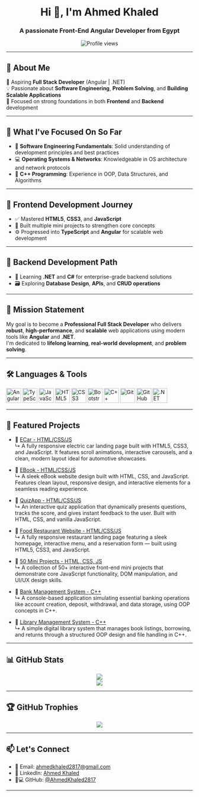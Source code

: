 <h1 align="center">Hi 👋, I'm Ahmed Khaled</h1>
<h3 align="center">A passionate Front-End Angular Developer from Egypt</h3>

<p align="center">
  <img src="https://komarev.com/ghpvc/?username=ahmedkhaled2817&label=Profile%20views&color=0e75b6&style=flat" alt="Profile views" />
</p>

---

## 👋 About Me

🎯 Aspiring **Full Stack Developer** (Angular | .NET)  
💡 Passionate about **Software Engineering**, **Problem Solving**, and **Building Scalable Applications**  
🚀 Focused on strong foundations in both **Frontend** and **Backend** development

---

## 💼 What I've Focused On So Far

- 📘 **Software Engineering Fundamentals**: Solid understanding of development principles and best practices  
- 💻 **Operating Systems & Networks**: Knowledgeable in OS architecture and network protocols  
- 🧠 **C++ Programming**: Experience in OOP, Data Structures, and Algorithms  

---

## 🚀 Frontend Development Journey

- ✅ Mastered **HTML5**, **CSS3**, and **JavaScript**  
- 🔨 Built multiple mini projects to strengthen core concepts  
- ⚙️ Progressed into **TypeScript** and **Angular** for scalable web development  

---

## 🔧 Backend Development Path

- 🎯 Learning **.NET** and **C#** for enterprise-grade backend solutions  
- 🗃️ Exploring **Database Design**, **APIs**, and **CRUD operations**  

---

## 🎯 Mission Statement

My goal is to become a **Professional Full Stack Developer** who delivers **robust**, **high-performance**, and **scalable** web applications using modern tools like **Angular** and **.NET**.  
I'm dedicated to **lifelong learning**, **real-world development**, and **problem solving**.

---

## 🛠️ Languages & Tools

<p align="left">
  <img src="https://cdn.jsdelivr.net/gh/devicons/devicon/icons/angularjs/angularjs-original.svg" alt="Angular" width="40" height="40"/>
  <img src="https://cdn.jsdelivr.net/gh/devicons/devicon/icons/typescript/typescript-original.svg" alt="TypeScript" width="40" height="40"/>
  <img src="https://cdn.jsdelivr.net/gh/devicons/devicon/icons/javascript/javascript-original.svg" alt="JavaScript" width="40" height="40"/>
  <img src="https://cdn.jsdelivr.net/gh/devicons/devicon/icons/html5/html5-original.svg" alt="HTML5" width="40" height="40"/>
  <img src="https://cdn.jsdelivr.net/gh/devicons/devicon/icons/css3/css3-original.svg" alt="CSS3" width="40" height="40"/>
  <img src="https://cdn.jsdelivr.net/gh/devicons/devicon/icons/bootstrap/bootstrap-original.svg" alt="Bootstrap" width="40" height="40"/>
  <img src="https://cdn.jsdelivr.net/gh/devicons/devicon/icons/cplusplus/cplusplus-original.svg" alt="C++" width="40" height="40"/>
  <img src="https://cdn.jsdelivr.net/gh/devicons/devicon/icons/git/git-original.svg" alt="Git" width="40" height="40"/>
  <img src="https://cdn.jsdelivr.net/gh/devicons/devicon/icons/github/github-original.svg" alt="GitHub" width="40" height="40"/>
  <img src="https://cdn.jsdelivr.net/gh/devicons/devicon/icons/dot-net/dot-net-original.svg" alt=".NET" width="40" height="40"/>
</p>

---

## 📌 Featured Projects

- 🔹 [ECar - HTML/CSS/JS](https://github.com/AhmedKhaled2817/ECar)  
  ↳ A fully responsive electric car landing page built with HTML5, CSS3, and JavaScript. It features scroll animations, interactive carousels, and a clean, modern layout ideal for automotive showcases.

- 🔹 [EBook - HTML/CSS/JS](https://github.com/AhmedKhaled2817/EBook)  
  ↳ A sleek eBook website design built with HTML, CSS, and JavaScript. Features clean layout, responsive design, and interactive elements for a seamless reading experience.

- 🔹 [QuizApp - HTML/CSS/JS](https://github.com/AhmedKhaled2817/QuizApp)  
  ↳ An interactive quiz application that dynamically presents questions, tracks the score, and gives instant feedback to the user. Built with HTML, CSS, and vanilla JavaScript.  

- 🔹 [Food Restaurant Website - HTML/CSS/JS](https://github.com/AhmedKhaled2817/FoodResturant)  
  ↳ A fully responsive restaurant landing page featuring a sleek homepage, interactive menu, and a reservation form — built using HTML5, CSS3, and JavaScript.

- 🔹 [50 Mini Projects - HTML, CSS, JS](https://github.com/AhmedKhaled2817/50-Project-HTML-CSS-JS)  
  ↳ A collection of 50+ interactive front-end mini projects that demonstrate core JavaScript functionality, DOM manipulation, and UI/UX design skills.

- 🔹 [Bank Management System - C++](https://github.com/AhmedKhaled2817/Bank-Management-System)  
  ↳ A console-based application simulating essential banking operations like account creation, deposit, withdrawal, and data storage, using OOP concepts in C++.

- 🔹 [Library Management System - C++](https://github.com/AhmedKhaled2817/Electronic-Library-Management-System-ELMS)  
  ↳ A simple digital library system that manages book listings, borrowing, and returns through a structured OOP design and file handling in C++.

---

## 📊 GitHub Stats

<p align="center">
  <img src="https://github-readme-stats.vercel.app/api?username=ahmedkhaled2817&show_icons=true&theme=radical" />
  <br />
  <img src="https://github-readme-stats.vercel.app/api/top-langs/?username=ahmedkhaled2817&layout=compact&theme=radical" />
</p>

---

## 🏆 GitHub Trophies

<p align="center">
  <img src="https://github-readme-stats.vercel.app/api?username=AhmedKhaled2817&show_icons=true&theme=radical&cache_seconds=86400" />
</p>

---

## 📫 Let's Connect

- 📧 Email: [ahmedkhaled2817@gmail.com](mailto:ahmedkhaled2817@gmail.com)  
- 💼 LinkedIn: [Ahmed Khaled](https://www.linkedin.com/in/ahmed-khaled-39242423a/)  
- 🧑💻 GitHub: [@AhmedKhaled2817](https://github.com/AhmedKhaled2817)

---
